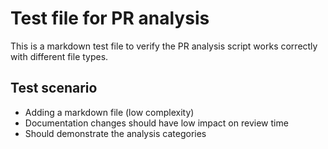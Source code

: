 # Test file for PR analysis
This is a markdown test file to verify the PR analysis script works correctly with different file types.

## Test scenario
- Adding a markdown file (low complexity)
- Documentation changes should have low impact on review time
- Should demonstrate the analysis categories